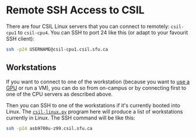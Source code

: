 # Remote SSH Access to CSIL

There are four CSIL Linux servers that you can connect to remotely: `csil-cpu1` to `csil-cpu4`. You can SSH to port 24 like this (or adapt to your favourit SSH client):

```bash
ssh -p24 USERNAME@csil-cpu1.csil.sfu.ca
```

## Workstations

If you want to connect to one of the workstation (because you want to [use a GPU](csil-gpu.md) or run a VM), you can do so from on-campus or by connecting first to one of the CPU servers as described above.

Then you can SSH to one of the workstations if it's currently booted into Linux. The 
[`csil-linux.py`](csil-linux.py) program here will produce a list of workstations currently in Linux. The SSH command will be like this:

```bash
ssh -p24 asb9700u-z99.csil.sfu.ca
```
